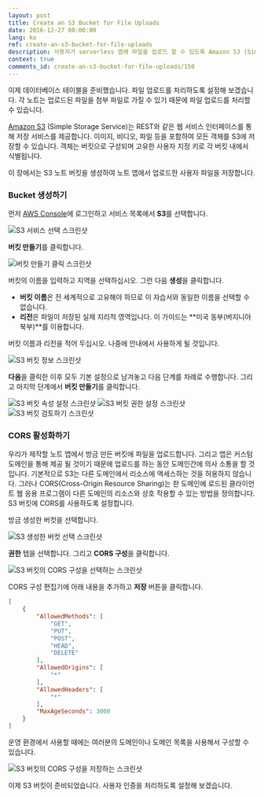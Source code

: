 ```yaml
---
layout: post
title: Create an S3 Bucket for File Uploads
date: 2016-12-27 00:00:00
lang: ko 
ref: create-an-s3-bucket-for-file-uploads
description: 사용자가 serverless 앱에 파일을 업로드 할 수 있도록 Amazon S3 (Simple Storage Service)를 사용합니다. S3를 사용하면 파일을 저장하고 버킷으로 구성 할 수 있습니다. S3 버킷을 만들고 CORS (Cross-Origin Resource Sharing)를 활성화하여 React.js 앱이 파일을 업로드 할 수 있도록 할 예정입니다.
context: true
comments_id: create-an-s3-bucket-for-file-uploads/150
---
```



이제 데이터베이스 테이블을 준비했습니다. 파일 업로드를 처리하도록 설정해 보겠습니다. 각 노트는 업로드된 파일을 첨부 파일로 가질 수 있기 때문에 파일 업로드를 처리할 수 있습니다.

[Amazon S3](https://aws.amazon.com/s3/) (Simple Storage Service)는 REST와 같은 웹 서비스 인터페이스를 통해 저장 서비스를 제공합니다. 이미지, 비디오, 파일 등을 포함하여 모든 객체를 S3에 저장할 수 있습니다. 객체는 버킷으로 구성되며 고유한 사용자 지정 키로 각 버킷 내에서 식별됩니다. 

이 장에서는 S3 노트 버킷을 생성하여 노트 앱에서 업로드한 사용자 파일을 저장합니다.

### Bucket 생성하기


먼저 [AWS Console](https://console.aws.amazon.com)에 로그인하고 서비스 목록에서 **S3**를 선택합니다.

![S3 서비스 선택 스크린샷](/assets/s3/select-s3-service.png)

**버킷 만들기**를 클릭합니다.

![버킷 만들기 클릭 스크린샷](/assets/s3/select-create-bucket.png)

버킷의 이름을 입력하고 지역을 선택하십시오. 그런 다음 **생성**을 클릭합니다.

- **버킷 이름**은 전 세계적으로 고유해야 하므로 이 자습서와 동일한 이름을 선택할 수 없습니다.
- **리전**은 파일이 저장된 실제 지리적 영역입니다. 이 가이드는 **미국 동부(버지니아 북부)**를 이용합니다. 

버킷 이름과 리전을 적어 두십시오. 나중에 안내에서 사용하게 될 것입니다.

![S3 버킷 정보 스크린샷](/assets/s3/enter-s3-bucket-info.png)

**다음**을 클릭한 이후 모두 기본 설정으로 남겨놓고 다음 단계를 차례로 수행합니다. 그리고 마지막 단계에서 **버킷 만들기**를 클릭합니다.

![S3 버킷 속성 설정 스크린샷](/assets/s3/set-s3-bucket-properties.png)
![S3 버킷 권한 설정 스크린샷](/assets/s3/set-s3-bucket-permissions.png)
![S3 버킷 검토하기 스크린샷](/assets/s3/review-s3-bucket.png)

### CORS 활성화하기

우리가 제작할 노트 앱에서 방금 만든 버킷에 파일을 업로드합니다. 그리고 앱은 커스텀 도메인을 통해 제공 될 것이기 때문에 업로드를 하는 동안 도메인간에 의사 소통을 할 것입니다. 기본적으로 S3는 다른 도메인에서 리소스에 액세스하는 것을 허용하지 않습니다. 그러나 CORS(Cross-Origin Resource Sharing)는 한 도메인에 로드된 클라이언트 웹 응용 프로그램이 다른 도메인의 리소스와 상호 작용할 수 있는 방법을 정의합니다. S3 버킷에 CORS를 사용하도록 설정합니다.

방금 생성한 버컷을 선택합니다.

![S3 생성한 버컷 선택 스크린샷](/assets/s3/select-created-s3-bucket.png)

**권한** 탭을 선택합니다. 그리고 **CORS 구성**을 클릭합니다.

![S3 버킷의 CORS 구성을 선택하는 스크린샷](/assets/s3/select-s3-bucket-cors-configuration.png)

CORS 구성 편집기에 아래 내용을 추가하고 **저장** 버튼을 클릭합니다.

``` json
[
    {
        "AllowedMethods": [
            "GET",
            "PUT",
            "POST",
            "HEAD",
            "DELETE"
        ],
        "AllowedOrigins": [
            "*"
        ],
        "AllowedHeaders": [
            "*"
        ],
        "MaxAgeSeconds": 3000
    }
]
```
운영 환경에서 사용할 때에는 여러분의 도메인이나 도메인 목록을 사용해서 구성할 수 있습니다.

![S3 버킷의 CORS 구성을 저장하는 스크린샷](/assets/s3/save-s3-bucket-cors-configuration.png)

이제 S3 버킷이 준비되었습니다. 사용자 인증을 처리하도록 설정해 보겠습니다.

